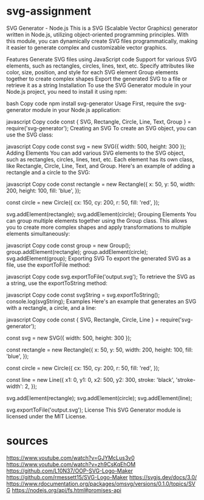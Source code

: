 # svg-assignment
SVG Generator - Node.js
This is a SVG (Scalable Vector Graphics) generator written in Node.js, utilizing object-oriented programming principles. With this module, you can dynamically create SVG files programmatically, making it easier to generate complex and customizable vector graphics.

Features
Generate SVG files using JavaScript code
Support for various SVG elements, such as rectangles, circles, lines, text, etc.
Specify attributes like color, size, position, and style for each SVG element
Group elements together to create complex shapes
Export the generated SVG to a file or retrieve it as a string
Installation
To use the SVG Generator module in your Node.js project, you need to install it using npm:

bash
Copy code
npm install svg-generator
Usage
First, require the svg-generator module in your Node.js application:

javascript
Copy code
const { SVG, Rectangle, Circle, Line, Text, Group } = require('svg-generator');
Creating an SVG
To create an SVG object, you can use the SVG class:

javascript
Copy code
const svg = new SVG({ width: 500, height: 300 });
Adding Elements
You can add various SVG elements to the SVG object, such as rectangles, circles, lines, text, etc. Each element has its own class, like Rectangle, Circle, Line, Text, and Group. Here's an example of adding a rectangle and a circle to the SVG:

javascript
Copy code
const rectangle = new Rectangle({
  x: 50,
  y: 50,
  width: 200,
  height: 100,
  fill: 'blue',
});

const circle = new Circle({
  cx: 150,
  cy: 200,
  r: 50,
  fill: 'red',
});

svg.addElement(rectangle);
svg.addElement(circle);
Grouping Elements
You can group multiple elements together using the Group class. This allows you to create more complex shapes and apply transformations to multiple elements simultaneously:

javascript
Copy code
const group = new Group();
group.addElement(rectangle);
group.addElement(circle);
svg.addElement(group);
Exporting SVG
To export the generated SVG as a file, use the exportToFile method:

javascript
Copy code
svg.exportToFile('output.svg');
To retrieve the SVG as a string, use the exportToString method:

javascript
Copy code
const svgString = svg.exportToString();
console.log(svgString);
Examples
Here's an example that generates an SVG with a rectangle, a circle, and a line:

javascript
Copy code
const { SVG, Rectangle, Circle, Line } = require('svg-generator');

const svg = new SVG({ width: 500, height: 300 });

const rectangle = new Rectangle({
  x: 50,
  y: 50,
  width: 200,
  height: 100,
  fill: 'blue',
});

const circle = new Circle({
  cx: 150,
  cy: 200,
  r: 50,
  fill: 'red',
});

const line = new Line({
  x1: 0,
  y1: 0,
  x2: 500,
  y2: 300,
  stroke: 'black',
  'stroke-width': 2,
});

svg.addElement(rectangle);
svg.addElement(circle);
svg.addElement(line);

svg.exportToFile('output.svg');
License
This SVG Generator module is licensed under the MIT License.
# sources
https://www.youtube.com/watch?v=GJYMcLus3v0
https://www.youtube.com/watch?v=zh9CsKqEhOM
https://github.com/L10N37/OOP-SVG-Logo-Maker
https://github.com/rmessett15/SVG-Logo-Maker
https://svgjs.dev/docs/3.0/
https://www.rdocumentation.org/packages/omsvg/versions/0.1.0/topics/SVG
https://nodejs.org/api/fs.html#promises-api